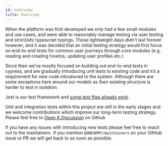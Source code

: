 ```yaml
---
id: overview
title: Overview
---
```


When the platform was first developed we only had a few small modules and use cases, and were able to reasonably manage testing via user testing and strict(ish) typescript typings. Those lightweight days didn't last forever however, and it was decided that an initial testing strategy would first focus on end-to-end tests for common user journeys through core modules (e.g. reading and creating howtos, updating user profiles etc.)

Since then we’ve mostly focused on building out end-to-end tests in cypress, and are gradually introducing unit tests to existing code and it’s a requirement for new code introduced to the system. Although there are some exceptions here around our models as their existing structure is harder to test in isolation.

Jest is our test framework and [some test files already exist](https://github.com/ONEARMY/community-platform/search?q=filename%3A**%2F*.test.ts&type=code).

Unit and integration tests within this project are still in the early stages and we welcome contributions which improve our long-term testing strategy. Please feel free to [Open A Discussion](https://github.com/ONEARMY/community-platform/discussions) on Github

If you have any issues with introducing new tests please feel free to reach out to the maintainers. If you mention `@ONEARMY/maintainers` on your GitHub issue or PR we will get back to as soon as possible.